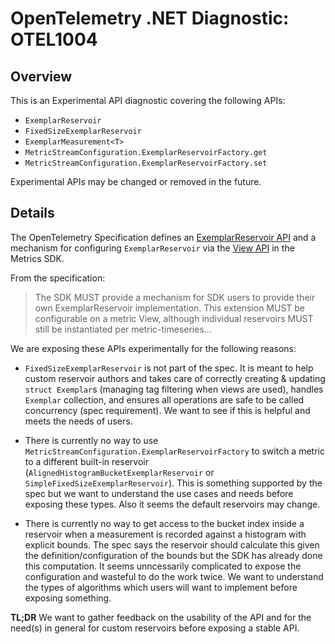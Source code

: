 # OpenTelemetry .NET Diagnostic: OTEL1004

## Overview

This is an Experimental API diagnostic covering the following APIs:

* `ExemplarReservoir`
* `FixedSizeExemplarReservoir`
* `ExemplarMeasurement<T>`
* `MetricStreamConfiguration.ExemplarReservoirFactory.get`
* `MetricStreamConfiguration.ExemplarReservoirFactory.set`

Experimental APIs may be changed or removed in the future.

## Details

The OpenTelemetry Specification defines an [ExemplarReservoir
API](https://github.com/open-telemetry/opentelemetry-specification/blob/main/specification/metrics/sdk.md#exemplarreservoir)
and a mechanism for configuring `ExemplarReservoir` via the [View
API](https://github.com/open-telemetry/opentelemetry-specification/blob/main/specification/metrics/sdk.md#stream-configuration)
in the Metrics SDK.

From the specification:

> The SDK MUST provide a mechanism for SDK users to provide their own
> ExemplarReservoir implementation. This extension MUST be configurable on a
> metric View, although individual reservoirs MUST still be instantiated per
> metric-timeseries...

We are exposing these APIs experimentally for the following reasons:

* `FixedSizeExemplarReservoir` is not part of the spec. It is meant to help
  custom reservoir authors and takes care of correctly creating & updating
  `struct Exemplar`s (managing tag filtering when views are used), handles
  `Exemplar` collection, and ensures all operations are safe to be called
  concurrency (spec requirement). We want to see if this is helpful and meets
  the needs of users.

* There is currently no way to use
  `MetricStreamConfiguration.ExemplarReservoirFactory` to switch a metric to a
  different built-in reservoir (`AlignedHistogramBucketExemplarReservoir` or
  `SimpleFixedSizeExemplarReservoir`). This is something supported by the spec
  but we want to understand the use cases and needs before exposing these types.
  Also it seems the default reservoirs may change.

* There is currently no way to get access to the bucket index inside a reservoir
  when a measurement is recorded against a histogram with explicit bounds. The
  spec says the reservoir should calculate this given the
  definition/configuration of the bounds but the SDK has already done this
  computation. It seems unncessarily complicated to expose the configuration and
  wasteful to do the work twice. We want to understand the types of algorithms
  which users will want to implement before exposing something.

**TL;DR** We want to gather feedback on the usability of the API and for the
need(s) in general for custom reservoirs before exposing a stable API.

<!--
## Provide feedback

Please provide feedback on [this issue](TODO) if you need stable support for
custom `ExemplarReservoir`s.
-->
